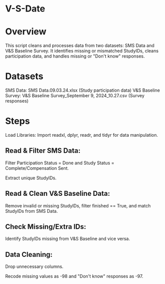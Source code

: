 # V-S-Date

# Overview
This script cleans and processes data from two datasets: SMS Data and V&S Baseline Survey. It identifies missing or mismatched StudyIDs, cleans participation data, and handles missing or "Don't know" responses.

# Datasets
SMS Data: SMS Data.09.03.24.xlsx (Study participation data)
V&S Baseline Survey: V&S Baseline Survey_September 9, 2024_10.27.csv (Survey responses)

# Steps
Load Libraries: Import readxl, dplyr, readr, and tidyr for data manipulation.

## Read & Filter SMS Data:
Filter Participation Status = Done and Study Status = Complete/Compensation Sent.

Extract unique StudyIDs.

## Read & Clean V&S Baseline Data:
Remove invalid or missing StudyIDs, filter finished == True, and match StudyIDs from SMS Data.

## Check Missing/Extra IDs:
Identify StudyIDs missing from V&S Baseline and vice versa.

## Data Cleaning:
Drop unnecessary columns.

Recode missing values as -98 and "Don't know" responses as -97.
